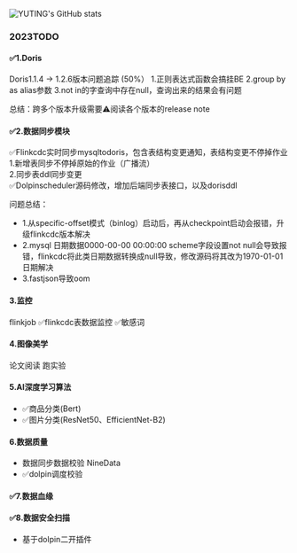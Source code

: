 
![YUTING's GitHub stats](https://github-readme-stats.vercel.app/api?username=YUTING0907&show_icons=true&theme=tokyonight)

### 2023TODO 
#### ✅1.Doris
  Doris1.1.4 -> 1.2.6版本问题追踪 (50%）
  1.正则表达式函数会搞挂BE
  2.group by as alias参数
  3.not in的字查询中存在null，查询出来的结果会有问题
  
  总结：跨多个版本升级需要⚠️阅读各个版本的release note
#### ✅2.数据同步模块
  ✅Flinkcdc实时同步mysqltodoris，包含表结构变更通知，表结构变更不停掉作业\
  ​   1.新增表同步不停掉原始的作业（广播流）\
​     2.同步表ddl同步变更\
  ✅Dolpinscheduler源码修改，增加后端同步表接口，以及dorisddl

  问题总结：
  * 1.从specific-offset模式（binlog）启动后，再从checkpoint启动会报错，升级flinkcdc版本解决
  * 2.mysql 日期数据0000-00-00 00:00:00 scheme字段设置not null会导致报错，flinkcdc将此类日期数据转换成null导致，修改源码将其改为1970-01-01日期解决
  * 3.fastjson导致oom
#### 3.监控
   flinkjob
   ✅flinkcdc表数据监控
   ✅敏感词
#### 4.图像美学
论文阅读
跑实验
#### 5.AI深度学习算法
  * ✅商品分类(Bert) 
  * ✅图片分类(ResNet50、EfficientNet-B2) 
#### 6.数据质量
  * 数据同步数据校验 NineData
  * ✅dolpin调度校验
#### ✅7.数据血缘
#### ✅8.数据安全扫描
  * 基于dolpin二开插件 

<!--
**YUTING0907/YUTING0907** is a ✨ _special_ ✨ repository because its `README.md` (this file) appears on your GitHub profile.

### Visit times
![Visitor Count](https://profile-counter.glitch.me/YUTING0907/count.svg)

### language
![Top Langs](https://github-readme-stats.vercel.app/api/top-langs/?username=YUTING0907&layout=compact&theme=tokyonight)
Here are some ideas to get you started:

- 🔭 I’m currently working on ...
- 🌱 I’m currently learning ...
- 👯 I’m looking to collaborate on ...
- 🤔 I’m looking for help with ...
- 💬 Ask me about ...
- 📫 How to reach me: ...
- 😄 Pronouns: ...
- ⚡ Fun fact: ...
-->
